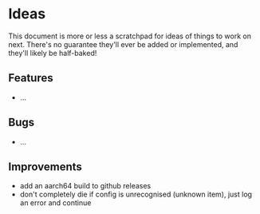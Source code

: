 # Ideas

This document is more or less a scratchpad for ideas of things to work on next.
There's no guarantee they'll ever be added or implemented, and they'll likely be half-baked!

## Features

* ...

## Bugs

* ...

## Improvements

* add an aarch64 build to github releases
* don't completely die if config is unrecognised (unknown item), just log an error and continue
